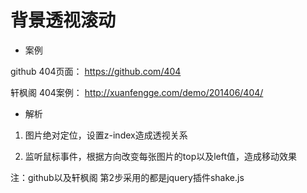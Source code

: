 # 背景透视滚动

* 案例

github 404页面： <https://github.com/404>

轩枫阁 404案例： <http://xuanfengge.com/demo/201406/404/>


* 解析

1. 图片绝对定位，设置z-index造成透视关系

2. 监听鼠标事件，根据方向改变每张图片的top以及left值，造成移动效果

注：github以及轩枫阁 第2步采用的都是jquery插件shake.js
